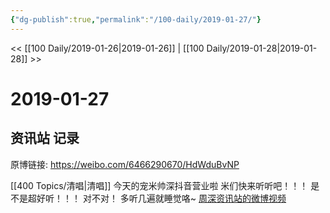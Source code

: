```yaml
---
{"dg-publish":true,"permalink":"/100-daily/2019-01-27/"}
---
```



<< [[100 Daily/2019-01-26\|2019-01-26]] | [[100 Daily/2019-01-28\|2019-01-28]] >>

# 2019-01-27

## 资讯站 记录

原博链接: https://weibo.com/6466290670/HdWduBvNP

[[400 Topics/清唱\|清唱]]
今天的宠米帅深抖音营业啦 米们快来听听吧！！！
是不是超好听！！！
对不对！
多听几遍就睡觉咯~ [周深资讯站的微博视频](https://video.weibo.com/show?fid=1034:4333220511039605) 
